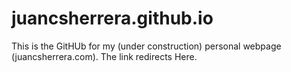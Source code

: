 # juancsherrera.github.io
This is the GitHUb for my (under construction) personal webpage (juancsherrera.com). The link redirects Here.
